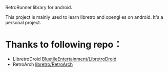 RetroRunner library for android.

This project is mainly used to learn libretro and opengl es on android. 
It's a personal project.

# Thanks to following repo：
- LibretroDroid [BluetileEntertainment/LibretroDroid](https://github.com/BluetileEntertainment/LibretroDroid)
- RetroArch [libretro/RetroArch](https://github.com/libretro/RetroArch)
